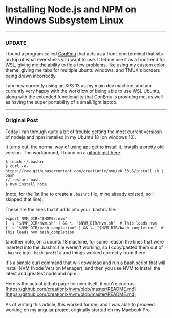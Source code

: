 # Installing Node.js and NPM on Windows Subsystem Linux
---

### UPDATE
I found a program called [ConEmu](https://conemu.github.io/) that acts as a front-end terminal that sits on top of what ever shells you want to use.  It let me use it as a front-end for WSL, giving me the ability to fix a few problems, like using my custom color theme, giving me tabs for multiple ubuntu windows, and TMUX's borders being drawn incorrectly.
 
 I am now currently using an XPS 13 as my main dev machine, and am currently very happy with the workflow of being able to use WSL Ubuntu, along with the extended functionality that ConEmu is providing me, as well as having the super portability of a small/light laptop.

---


### Original Post
Today I ran through quite a bit of trouble getting the most current versiosn of nodejs and npm installed in my Ubuntu 18 (on windows 10).

It turns out, the normal way of using apt-get to install it, installs a pretty old version.  The workaround, I found on a [github gist here](https://gist.github.com/micahgodbolt/8b9a338c8bab7bc147975646ea20826c).

```
$ touch ~/.bashrc
$ curl -o- https://raw.githubusercontent.com/creationix/nvm/v0.33.6/install.sh | bash
// restart bash
$ nvm install node
```
(note, for the 1st line to create a `.bashrc` file, mine already existed, so I skipped that line).

These are the lines that it adds into your .bashrc file:
```
export NVM_DIR="$HOME/.nvm"
[ -s "$NVM_DIR/nvm.sh" ] && \. "$NVM_DIR/nvm.sh"  # This loads nvm
[ -s "$NVM_DIR/bash_completion" ] && \. "$NVM_DIR/bash_completion"  # This loads nvm bash_completion
```

(another note, on a ubuntu 18 machine, for some reason the lines that were inserted into the .bashrc file weren't working, so I copy/pasted them out of `.bashrc` into `.bash_profile` and things worked correctly from there.

It's a simple curl command that will download and run a bash script that will install NVM (Node Version Manager), and then you use NVM to install the latest and greatest node and npm.

Here is the actual github page for nvm itself, if you're curious:
[https://github.com/creationix/nvm/blob/master/README.md](https://github.com/creationix/nvm/blob/master/README.md)

As of writing this article, this worked for me, and I was able to proceed working on my angular project originally started on my Macbook Pro.

